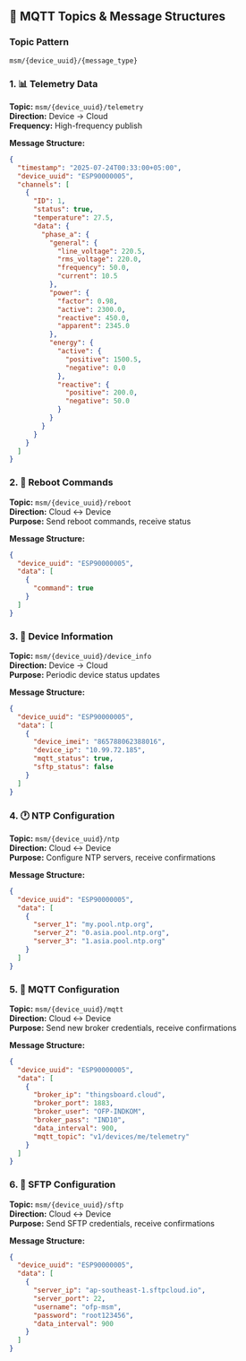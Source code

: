 ## 📡 MQTT Topics & Message Structures

### Topic Pattern
```
msm/{device_uuid}/{message_type}
```

### 1. 📊 Telemetry Data
**Topic:** `msm/{device_uuid}/telemetry`  
**Direction:** Device → Cloud  
**Frequency:** High-frequency publish

**Message Structure:**
```json
{
  "timestamp": "2025-07-24T00:33:00+05:00",
  "device_uuid": "ESP90000005",
  "channels": [
    {
      "ID": 1,
      "status": true,
      "temperature": 27.5,
      "data": {
        "phase_a": {
          "general": {
            "line_voltage": 220.5,
            "rms_voltage": 220.0,
            "frequency": 50.0,
            "current": 10.5
          },
          "power": {
            "factor": 0.98,
            "active": 2300.0,
            "reactive": 450.0,
            "apparent": 2345.0
          },
          "energy": {
            "active": {
              "positive": 1500.5,
              "negative": 0.0
            },
            "reactive": {
              "positive": 200.0,
              "negative": 50.0
            }
          }
        }
      }
    }
  ]
}
```

### 2. 🔄 Reboot Commands
**Topic:** `msm/{device_uuid}/reboot`  
**Direction:** Cloud ↔ Device  
**Purpose:** Send reboot commands, receive status

**Message Structure:**
```json
{
  "device_uuid": "ESP90000005",
  "data": [
    {
      "command": true
    }
  ]
}
```

### 3. 📱 Device Information
**Topic:** `msm/{device_uuid}/device_info`  
**Direction:** Device → Cloud  
**Purpose:** Periodic device status updates

**Message Structure:**
```json
{
  "device_uuid": "ESP90000005",
  "data": [
    {
      "device_imei": "865788062388016",
      "device_ip": "10.99.72.185",
      "mqtt_status": true,
      "sftp_status": false
    }
  ]
}
```

### 4. 🕐 NTP Configuration
**Topic:** `msm/{device_uuid}/ntp`  
**Direction:** Cloud ↔ Device  
**Purpose:** Configure NTP servers, receive confirmations

**Message Structure:**
```json
{
  "device_uuid": "ESP90000005",
  "data": [
    {
      "server_1": "my.pool.ntp.org",
      "server_2": "0.asia.pool.ntp.org",
      "server_3": "1.asia.pool.ntp.org"
    }
  ]
}
```

### 5. 📡 MQTT Configuration
**Topic:** `msm/{device_uuid}/mqtt`  
**Direction:** Cloud ↔ Device  
**Purpose:** Send new broker credentials, receive confirmations

**Message Structure:**
```json
{
  "device_uuid": "ESP90000005",
  "data": [
    {
      "broker_ip": "thingsboard.cloud",
      "broker_port": 1883,
      "broker_user": "OFP-INDKOM",
      "broker_pass": "IND10",
      "data_interval": 900,
      "mqtt_topic": "v1/devices/me/telemetry"
    }
  ]
}
```

### 6. 📁 SFTP Configuration
**Topic:** `msm/{device_uuid}/sftp`  
**Direction:** Cloud ↔ Device  
**Purpose:** Send SFTP credentials, receive confirmations

**Message Structure:**
```json
{
  "device_uuid": "ESP90000005",
  "data": [
    {
      "server_ip": "ap-southeast-1.sftpcloud.io",
      "server_port": 22,
      "username": "ofp-msm",
      "password": "root123456",
      "data_interval": 900
    }
  ]
}
```
